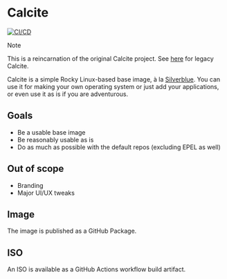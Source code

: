 # Calcite

[![CI/CD](https://github.com/CalciteAuthors/calcite/actions/workflows/ci-cd.yml/badge.svg)](https://github.com/CalciteAuthors/calcite/actions/workflows/ci-cd.yml)

> [!NOTE]
> This is a reincarnation of the original Calcite project. See [here](https://github.com/CalciteAuthors/ancient-history) for legacy Calcite.

Calcite is a simple Rocky Linux-based base image, à la [Silverblue](https://quay.io/fedora/fedora-silverblue). You can use it for making your own operating system or just add your applications, or even use it as is if you are adventurous.

## Goals

- Be a usable base image
- Be reasonably usable as is
- Do as much as possible with the default repos (excluding EPEL as well)

## Out of scope

- Branding
- Major UI/UX tweaks

## Image

The image is published as a GitHub Package.

## ISO

An ISO is available as a GitHub Actions workflow build artifact.
